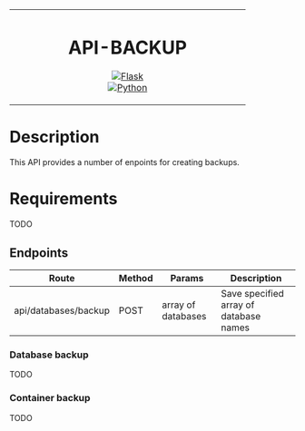 <table align="center"><tr><td align="center" width="400">

# API-BACKUP

<a href="https://flask.palletsprojects.com" target="_blank"><img src="https://img.shields.io/badge/flask-v2.0.2-blue" alt="Flask" /></a>  
<a href="https://www.python.org/" target="_blank"><img src="https://img.shields.io/badge/python-v3.9.4-yellow" alt="Python" /></a>

</td></tr></table>

# Description
This API provides a number of enpoints for creating backups.

# Requirements
TODO

## Endpoints

| Route | Method | Params | Description |
| ----------- | ----------- | ----------- | ----------- |
| api/databases/backup | POST | array of databases | Save specified array of database names

### Database backup
TODO

### Container backup
TODO
